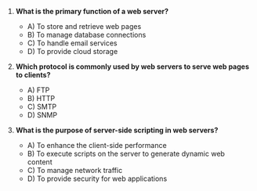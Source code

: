 1. **What is the primary function of a web server?**
    - A) To store and retrieve web pages
    - B) To manage database connections
    - C) To handle email services
    - D) To provide cloud storage

2. **Which protocol is commonly used by web servers to serve web pages to clients?**
    - A) FTP
    - B) HTTP
    - C) SMTP
    - D) SNMP

3. **What is the purpose of server-side scripting in web servers?**
    - A) To enhance the client-side performance
    - B) To execute scripts on the server to generate dynamic web content
    - C) To manage network traffic
    - D) To provide security for web applications
